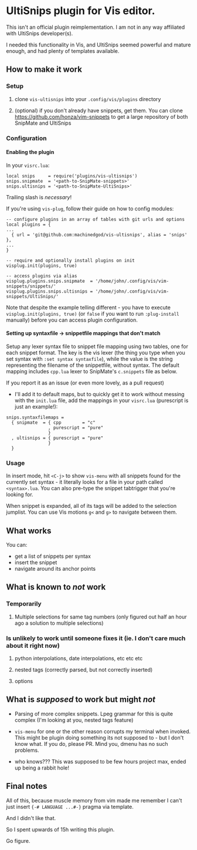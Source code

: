 # UltiSnips plugin for Vis editor.

This isn't an official plugin reimplementation. I am not in any way
affiliated with UltiSnips developer(s).

I needed this functionality in Vis, and UltiSnips seemed powerful and
mature enough, and had plenty of templates available.

## How to make it work

### Setup
1. clone `vis-ultisnips` into your `.config/vis/plugins` directory

2. (optional) if you don't already have snippets, get them. You can
clone https://github.com/honza/vim-snippets to get a large repository
of both SnipMate and UltiSnips

### Configuration
#### Enabling the plugin
In your `visrc.lua`:
```
local snips     = require('plugins/vis-ultisnips')
snips.snipmate  = '<path-to-SnipMate-snippets>'
snips.ultisnips = '<path-to-SnipMate-UltiSnips>'
```
Trailing slash is *necessary*!

If you're using `vis-plug`, follow their guide on how to config modules:
```
-- configure plugins in an array of tables with git urls and options 
local plugins = {
...
  { url = 'git@github.com:machinedgod/vis-ultisnips', alias = 'snips' },
...
}

-- require and optionally install plugins on init
visplug.init(plugins, true)

-- access plugins via alias
visplug.plugins.snips.snipmate  = '/home/john/.config/vis/vim-snippets/snippets/'
visplug.plugins.snips.ultisnips = '/home/john/.config/vis/vim-snippets/UltiSnips/'

```
Note that despite the example telling different - you have to
execute `visplug.init(plugins, true)` (or `false` if you want to run
`:plug-install` manually) before you can access plugin configuration.

#### Setting up syntaxfile → snippetfile mappings that don't match
Setup any lexer syntax file to snippet file mapping using two tables,
one for each snippet format. The key is the vis lexer (the thing you
type when you set syntax with `:set syntax syntaxfile`), while the value
is the string representing the filename of the snippetfile, without
syntax. The default mapping includes `cpp.lua` lexer to SnipMate's
`c.snippets` file as below.

If you report it as an issue (or even more lovely, as a pull request)
- I'll add it to default maps, but to quickly get it to work without
messing with the `init.lua` file, add the mappings in your `visrc.lua`
(purescript is just an example!):
```
snips.syntaxfilemaps =
  { snipmate  = { cpp        = "c"
                , purescript = "pure"
                }
  , ultisnips = { purescript = "pure"
				}
  }

```


### Usage
In insert mode, hit `<C-j>` to show `vis-menu` with all snippets found
for the currently set syntax - it literally looks for a file in your path
called `<syntax>.lua`. You can also pre-type the snippet tabtrigger that
you're looking for.

When snippet is expanded, all of its tags will be added to the selection
jumplist. You can use Vis motions `g<` and `g>` to navigate between them.

## What works
You can:

- get a list of snippets per syntax
- insert the snippet
- navigate around its anchor points

## What is known to _not_ work
### Temporarily
1. Multiple selections for same tag numbers (only figured out half an
hour ago a solution to multiple selections)

### Is unlikely to work until someone fixes it (ie. I don't care much about it right now)

1. python interpolations, date interpolations, etc etc etc

1. nested tags (correctly parsed, but not correctly inserted)

1. options


## What is _supposed_ to work but might _not_

- Parsing of more complex snippets. Lpeg grammar for this is quite complex
(I'm looking at you, nested tags feature)

- `vis-menu` for one or the other reason corrupts my terminal when
invoked. This might be plugin doing something its not supposed to -
but I don't know what. If you do, please PR. Mind you, dmenu has no
such problems.

- who knows??? This was supposed to be few hours project max, ended up
being a rabbit hole!


## Final notes
All of this, because muscle memory from vim made me remember I can't
just insert `{-# LANGUAGE ...#-}` pragma via template.

And I didn't like that.

So I spent upwards of 15h writing this plugin.

Go figure.